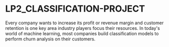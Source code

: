 # LP2_CLASSIFICATION-PROJECT
Every company wants to increase its profit or revenue margin and customer retention is one key area industry players focus their resources. In today's world of machine learning, most companies build classification models to perform churn analysis on their customers. 
